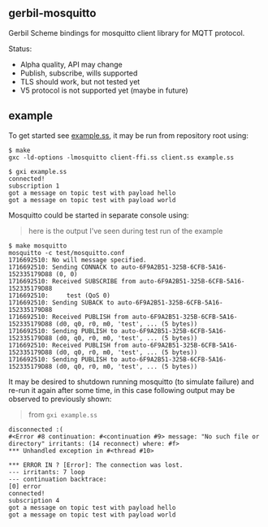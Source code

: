 ## gerbil-mosquitto

Gerbil Scheme bindings for mosquitto client library for MQTT protocol.

Status:

- Alpha quality, API may change
- Publish, subscribe, wills supported
- TLS should work, but not tested yet
- V5 protocol is not supported yet (maybe in future)


## example

To get started see [example.ss](./example.ss), it may be run from repository root using:

```console
$ make
gxc -ld-options -lmosquitto client-ffi.ss client.ss example.ss
```

```console
$ gxi example.ss
connected!
subscription 1
got a message on topic test with payload hello
got a message on topic test with payload world
```

Mosquitto could be started in separate console using:

> here is the output I've seen during test run of the example

```console
$ make mosquitto
mosquitto -c test/mosquitto.conf
1716692510: No will message specified.
1716692510: Sending CONNACK to auto-6F9A2B51-325B-6CFB-5A16-152335179D88 (0, 0)
1716692510: Received SUBSCRIBE from auto-6F9A2B51-325B-6CFB-5A16-152335179D88
1716692510:     test (QoS 0)
1716692510: Sending SUBACK to auto-6F9A2B51-325B-6CFB-5A16-152335179D88
1716692510: Received PUBLISH from auto-6F9A2B51-325B-6CFB-5A16-152335179D88 (d0, q0, r0, m0, 'test', ... (5 bytes))
1716692510: Sending PUBLISH to auto-6F9A2B51-325B-6CFB-5A16-152335179D88 (d0, q0, r0, m0, 'test', ... (5 bytes))
1716692510: Received PUBLISH from auto-6F9A2B51-325B-6CFB-5A16-152335179D88 (d0, q0, r0, m0, 'test', ... (5 bytes))
1716692510: Sending PUBLISH to auto-6F9A2B51-325B-6CFB-5A16-152335179D88 (d0, q0, r0, m0, 'test', ... (5 bytes))
```

It may be desired to shutdown running mosquitto (to simulate failure) and re-run it again after some time,
in this case following output may be observed to previously shown:

> from `gxi example.ss`

```console
disconnected :(
#<Error #8 continuation: #<continuation #9> message: "No such file or directory" irritants: (14 reconnect) where: #f>
*** Unhandled exception in #<thread #10>

*** ERROR IN ? [Error]: The connection was lost.
--- irritants: 7 loop
--- continuation backtrace:
[0] error
connected!
subscription 4
got a message on topic test with payload hello
got a message on topic test with payload world
```

